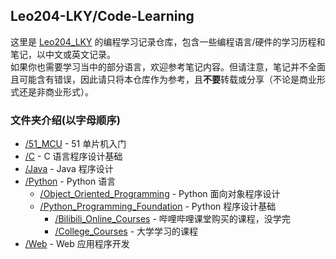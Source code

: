 ## Leo204-LKY/Code-Learning  

这里是 [Leo204_LKY](https://www.github.com/Leo204-LKY) 的编程学习记录仓库，包含一些编程语言/硬件的学习历程和笔记，以中文或英文记录。  
如果你也需要学习当中的部分语言，欢迎参考笔记内容。但请注意，笔记并不全面且可能含有错误，因此请只将本仓库作为参考，且**不要**转载或分享（不论是商业形式还是非商业形式）。  

### 文件夹介绍(以字母顺序)  
- [/51_MCU](51_MCU) - 51 单片机入门  
- [/C](C) - C 语言程序设计基础  
- [/Java](Java) - Java 程序设计  
- [/Python](Python) - Python 语言  
  - [/Object_Oriented_Programming](Python/Object_Oriented_Programming) - Python 面向对象程序设计  
  - [/Python_Programming_Foundation](Python/Python_Programming_Foundation) - Python 程序设计基础  
    - [/Bilibili_Online_Courses](Python/Python_Programming_Foundation/Bilibili_Online_Courses) - 哔哩哔哩课堂购买的课程，没学完  
    - [/College_Courses](Python/Python_Programming_Foundation/College_Courses) - 大学学习的课程  
- [/Web](Web) - Web 应用程序开发  